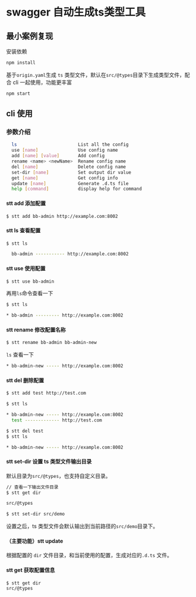 # swagger 自动生成ts类型工具

## 最小案例复现

安装依赖

```bash
npm install
```

基于`origin.yaml`生成 `ts` 类型文件，默认在`src/@types`目录下生成类型文件，配合 cli 一起使用，功能更丰富

```bash
npm start
```

## cli 使用

### 参数介绍

```bash
  ls                       List all the config
  use [name]               Use config name
  add [name] [value]       Add config
  rename <name> <newName>  Rename config name
  del [name]               Delete config name
  set-dir [name]           Set output dir value
  get [name]               Get config info
  update [name]            Generate .d.ts file
  help [command]           display help for command
```

#### stt add 添加配置

```bash
$ stt add bb-admin http://example.com:8002
```

#### stt ls 查看配置

```bash
$ stt ls

  bb-admin ----------- http://example.com:8002
```

#### stt use 使用配置

```bash
$ stt use bb-admin

```

再用`ls`命令查看一下

```bash
$ stt ls

* bb-admin --------- http://example.com:8002
```

#### stt rename 修改配置名称

```bash
$ stt rename bb-admin bb-admin-new
```

`ls` 查看一下

```bash
* bb-admin-new ----- http://example.com:8002
```

#### stt del 删除配置

```bash
$ stt add test http://test.com

$ stt ls

* bb-admin-new ----- http://example.com:8002
  test ------------- http://test.com

$ stt del test
$ stt ls

* bb-admin-new ----- http://example.com:8002
```

#### stt set-dir 设置 ts 类型文件输出目录

默认目录为`src/@types`，也支持自定义目录。

```bash
// 查看一下输出文件目录
$ stt get dir

src/@types

$ stt set-dir src/demo

```

设置之后，ts 类型文件会默认输出到当前路径的`src/demo`目录下。

#### （主要功能）stt update

根据配置的 `dir` 文件目录，和当前使用的配置，生成对应的`.d.ts` 文件。

#### stt get 获取配置信息

```bash
$ stt get dir
src/@types
```
